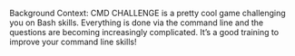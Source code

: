 Background Context:
CMD CHALLENGE is a pretty cool game challenging you on Bash skills. Everything is done via the command line and the questions are becoming increasingly complicated. It’s a good training to improve your command line skills!
